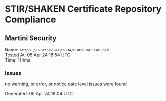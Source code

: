 # STIR/SHAKEN Certificate Repository Compliance

## Martini Security

Name: `https://p.mtsec.me/2884/OHUrku6LZoWz.pem`\
Tested At: 05 Apr 24 18:54 UTC\
Time: 114ms

### Issues

no warning, or error, or notice date level issues were found

Generated: 05 Apr 24 19:04 UTC